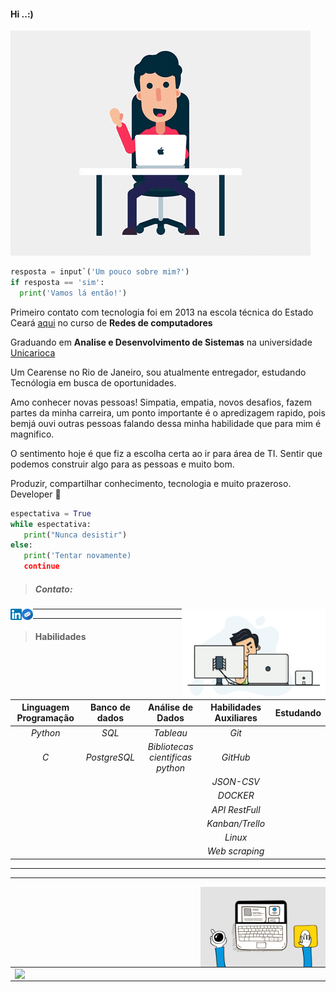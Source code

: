 #### Hi ..:)   

![](img/giphy.gif)

```python
resposta = input`('Um pouco sobre mim?')
if resposta == 'sim':
  print('Vamos lá então!')
```
Primeiro contato com tecnologia  foi em 2013 na escola técnica do Estado Ceará [aqui](https://www.instagram.com/eeepfmm/  'Conheça essa escola que me proporcionou os melhores conhecimentos , pilarpara os próxuimos passos') no curso de __Redes de computadores__

Graduando em __Analise e Desenvolvimento de Sistemas__ na universidade [Unicarioca](https://www.unicarioca.edu.br/ 'Aqui você encontra detalhes sobre minha faculdade :)')

Um Cearense no Rio de Janeiro, sou atualmente entregador, estudando Tecnólogia em busca de oportunidades.

Amo conhecer novas pessoas! Simpatia, empatia, novos desafios, fazem partes da minha carreira, um ponto importante é o apredizagem rapido, pois bemjá ouvi outras pessoas falando dessa minha habilidade que para mim é magnifico.

O sentimento hoje é que fiz a escolha certa ao ir para área de TI. Sentir que podemos construir algo para as pessoas e muito bom.
    

Produzir, compartilhar conhecimento, tecnologia e muito prazeroso.
Developer 🚀

```python
espectativa = True
while espectativa:
   print("Nunca desistir")
else:
   print('Tentar novamente)
   continue
```
  > ##### Contato: 

  <a href="https://www.linkedin.com/in/mateus-varelo-492180aa/">
    <img src="img/linkedin.png" width = 18 align = "left">
  </a>

  <a href="mateusferreira703@gmail.com">
    <img src="img/email.png" width = 18 align = "left">
  </a>

  <img src="img/gif_readme.gif" width = 230 align = "Right">



  ----
  ----


  > #### __Habilidades__ 

  | __Linguagem Programação__   | __Banco de dados__   | __Análise de Dados__   |  __Habilidades Auxiliares__ | __Estudando__ |
  |:-----------------------:|:----:|:------------------:|:------------------------:|:----------:|
  |   *Python*             |   *SQL*    | *Tableau*             |         *Git*            |    
  |    *C*                   |   *PostgreSQL*   |    *Bibliotecas cientificas python*                |         *GitHub*         |
  |                        |      |                    |         *JSON-CSV*       |
  |                        |      |                    |         *DOCKER*         |
  |                        |      |                    |         *API RestFull*   |   |                         |      |                    |         *Scrum*          |
  |                         |      |                    |         *Kanban/Trello*  |
  |                          |      |                    |          *Linux*          |
  |                          |      |                     |           *Web scraping* | 



   



--------
--------
  <img src="img/cafeprogramador.gif" width = 200  align ="Right" >

 
    
<center>
<table>
    <tr>
          <td><img width="495px" align="left" src="https://github-readme-stats.vercel.app/api?username=mateusvarelo&theme=blue-green"/></td>
          <td><img width="400px" align="left" src="https://github-readme-stats.vercel.app/api/top-langs/?username=mateusvarelo&hide=html&layout=compact&theme=blue-green" /></td>
     </tr>   
</table>
</center> 


    